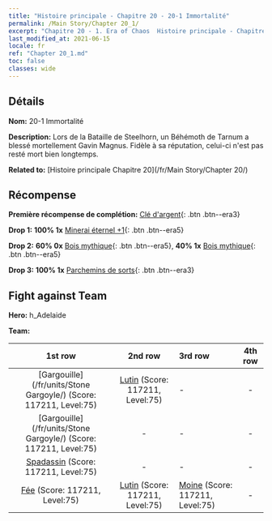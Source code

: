 ```yaml
---
title: "Histoire principale - Chapitre 20 - 20-1 Immortalité"
permalink: /Main Story/Chapter 20_1/
excerpt: "Chapitre 20 - 1. Era of Chaos  Histoire principale - Chapitre 20_1. 20-1 Immortalité"
last_modified_at: 2021-06-15
locale: fr
ref: "Chapter 20_1.md"
toc: false
classes: wide
---
```


## Détails

 **Nom:** 20-1 Immortalité

 **Description:** Lors de la Bataille de Steelhorn, un Béhémoth de Tarnum a blessé mortellement Gavin Magnus. Fidèle à sa réputation, celui-ci n'est pas resté mort bien longtemps.

 **Related to:** [Histoire principale Chapitre 20](/fr/Main Story/Chapter 20/)

## Récompense

 **Première récompense de complétion:** [Clé d'argent](/ItemsFR/con_693/){: .btn .btn--era3}

 **Drop 1:** **100% 1x** [Minerai éternel +1](/ItemsFR/mat_68/){: .btn .btn--era5}

 **Drop 2:** **60% 0x** [Bois mythique](/ItemsFR/mat_62/){: .btn .btn--era5}, **40% 1x** [Bois mythique](/ItemsFR/mat_62/){: .btn .btn--era5}

 **Drop 3:** **100% 1x** [Parchemins de sorts](/ItemsFR/con_694/){: .btn .btn--era3}


## Fight against Team
 **Hero:** h_Adelaide

 **Team:**


  | 1st row | 2nd row | 3rd row | 4th row |
  |:----:|:----:|:----|:----:|
  | [Gargouille](/fr/units/Stone Gargoyle/) (Score: 117211, Level:75)  | [Lutin](/fr/units/Gremlin/) (Score: 117211, Level:75)  | - | - |
  | [Gargouille](/fr/units/Stone Gargoyle/) (Score: 117211, Level:75)  | - | - | - |
  | [Spadassin](/fr/units/Swordsman/) (Score: 117211, Level:75)  | - | - | - |
  | [Fée](/fr/units/Sprite/) (Score: 117211, Level:75)  | [Lutin](/fr/units/Gremlin/) (Score: 117211, Level:75)  | [Moine](/fr/units/Monk/) (Score: 117211, Level:75)  | - |


